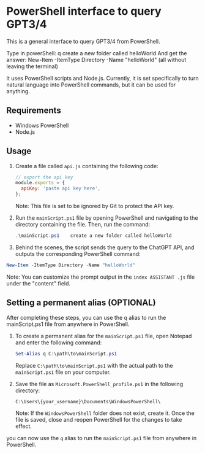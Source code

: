 # PowerShell interface to query GPT3/4
This is a general interface to query GPT3/4 from PowerShell.

Type in powerShell: q create a new folder called helloWorld
And get the answer: New-Item -ItemType Directory -Name "helloWorld"
(all without leaving the terminal)

It uses PowerShell scripts and Node.js. Currently, it is set specifically to turn natural language into PowerShell commands, but it can be used for anything.

## Requirements
- Windows PowerShell
- Node.js

## Usage
1. Create a file called `api.js` containing the following code:
   ```javascript
   // export the api key
   module.exports = {
     apiKey: 'paste api key here',
   };
   ```
   Note: This file is set to be ignored by Git to protect the API key.

2. Run the `mainScript.ps1` file by opening PowerShell and navigating to the directory containing the file. Then, run the command:
   ```powershell
   .\mainScript.ps1    create a new folder called helloWorld

   ```
3.  Behind the scenes, the script sends the query to the ChatGPT API, and outputs the corresponding PowerShell command:
   ```powershell
   New-Item -ItemType Directory -Name "helloWorld"
   ```
   Note: You can customize the prompt output in the `index
ASSISTANT
.js` file under the "content" field.

## Setting a permanent alias (OPTIONAL)
After completing these steps, you can use the q alias to run the mainScript.ps1 file from anywhere in PowerShell.
1. To create a permanent alias for the `mainScript.ps1` file, open Notepad and enter the following command:

   ```powershell
   Set-Alias q C:\path\to\mainScript.ps1
   ```
   Replace `C:\path\to\mainScript.ps1` with the actual path to the `mainScript.ps1` file on your computer.

2. Save the file as `Microsoft.PowerShell_profile.ps1` in the following directory:

   ```plaintext
   C:\Users\{your_username}\Documents\WindowsPowerShell\
   ```
   Note: If the `WindowsPowerShell` folder does not exist, create it. Once the file is saved, close and reopen PowerShell for the changes to take effect.

you can now use the `q` alias to run the `mainScript.ps1` file from anywhere in PowerShell.
